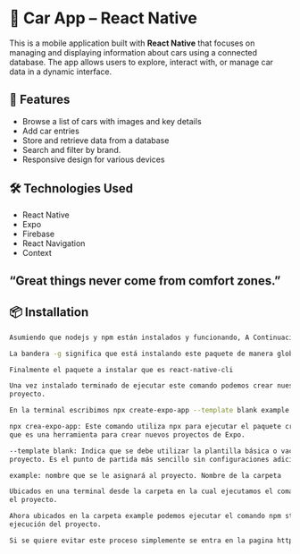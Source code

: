 # 🚗 Car App – React Native

This is a mobile application built with **React Native** that focuses on managing and displaying information about cars using a connected database. The app allows users to explore, interact with, or manage car data in a dynamic interface.

## 📱 Features

- Browse a list of cars with images and key details
- Add car entries
- Store and retrieve data from a database
- Search and filter by brand.
- Responsive design for various devices

## 🛠️ Technologies Used

- React Native
- Expo 
- Firebase
- React Navigation
- Context 
## “Great things never come from comfort zones.”
## 📦 Installation

```bash
Asumiendo que nodejs y npm están instalados y funcionando, A Continuación vamos a ejecutar el comando npm install -g react-native-cli en la consola.

La bandera -g significa que está instalando este paquete de manera global. (está disponible en todas partes y no solo en la carpeta actual). 

Finalmente el paquete a instalar que es react-native-cli

Una vez instalado terminado de ejecutar este comando podemos crear nuestro primer
proyecto.

En la terminal escribimos npx create-expo-app --template blank example

npx crea-expo-app: Este comando utiliza npx para ejecutar el paquete create-expo-app
que es una herramienta para crear nuevos proyectos de Expo.

--template blank: Indica que se debe utilizar la plantilla básica o vacía para crear el
proyecto. Es el punto de partida más sencillo sin configuraciones adicionales.

example: nombre que se le asignará al proyecto. Nombre de la carpeta

Ubicados en una terminal desde la carpeta en la cual ejecutamos el comando para instalar
el proyecto.

Ahora ubicados en la carpeta example podemos ejecutar el comando npm start para iniciar la
ejecución del proyecto.

Si se quiere evitar este proceso simplemente se entra en la pagina https://snack.expo.dev/ y se importa este repositorio, para asi ejecutarlo en la web.
